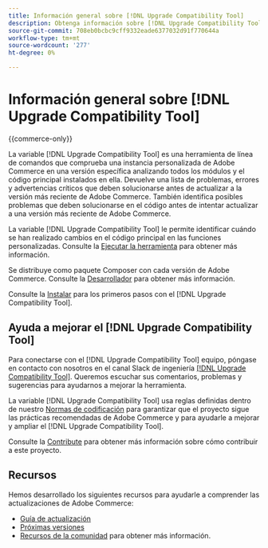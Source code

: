 ```yaml
---
title: Información general sobre [!DNL Upgrade Compatibility Tool]
description: Obtenga información sobre [!DNL Upgrade Compatibility Tool] y cómo puede ayudarle con su proyecto de Adobe Commerce.
source-git-commit: 708eb0bcbc9cff9332eade6377032d91f770644a
workflow-type: tm+mt
source-wordcount: '277'
ht-degree: 0%

---
```



# Información general sobre [!DNL Upgrade Compatibility Tool]

{{commerce-only}}

La variable [!DNL Upgrade Compatibility Tool] es una herramienta de línea de comandos que comprueba una instancia personalizada de Adobe Commerce en una versión específica analizando todos los módulos y el código principal instalados en ella. Devuelve una lista de problemas, errores y advertencias críticos que deben solucionarse antes de actualizar a la versión más reciente de Adobe Commerce. También identifica posibles problemas que deben solucionarse en el código antes de intentar actualizar a una versión más reciente de Adobe Commerce.

La variable [!DNL Upgrade Compatibility Tool] le permite identificar cuándo se han realizado cambios en el código principal en las funciones personalizadas. Consulte la [Ejecutar la herramienta](../upgrade-compatibility-tool/run.md) para obtener más información.

Se distribuye como paquete Composer con cada versión de Adobe Commerce. Consulte la [Desarrollador](../upgrade-compatibility-tool/developer.md) para obtener más información.

Consulte la [Instalar](../upgrade-compatibility-tool/install.md) para los primeros pasos con el [!DNL Upgrade Compatibility Tool].

## Ayuda a mejorar el [!DNL Upgrade Compatibility Tool]

Para conectarse con el [!DNL Upgrade Compatibility Tool] equipo, póngase en contacto con nosotros en el canal Slack de ingeniería [[!DNL Upgrade Compatibility Tool]](https://magentocommeng.slack.com/archives/C019Y143U9F). Queremos escuchar sus comentarios, problemas y sugerencias para ayudarnos a mejorar la herramienta.

La variable [!DNL Upgrade Compatibility Tool] usa reglas definidas dentro de nuestro [Normas de codificación](https://devdocs.magento.com/guides/v2.4/coding-standards/bk-coding-standards.html) para garantizar que el proyecto sigue las prácticas recomendadas de Adobe Commerce y para ayudarle a mejorar y ampliar el [!DNL Upgrade Compatibility Tool].

Consulte la [Contribute](https://devdocs.magento.com/guides/v2.4/coding-standards/contributing.html)  para obtener más información sobre cómo contribuir a este proyecto.

## Recursos

Hemos desarrollado los siguientes recursos para ayudarle a comprender las actualizaciones de Adobe Commerce:

- [Guía de actualización](https://experienceleague.adobe.com/docs/commerce-operations/upgrade-guide/overview.html)
- [Próximas versiones](https://devdocs.magento.com/release/)
- [Recursos de la comunidad](https://devdocs.magento.com/community/resources/resources.html) para obtener más información.
